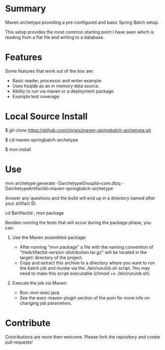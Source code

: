 # Summary
Maven archetype providing a pre-configured and basic Spring Batch setup.

This setup provides the most common starting point I have seen which is reading from a flat file and writing to a database.

# Features
Some features that work out of the box are:

* Basic reader, processor and writer example.
* Uses hsqldb as an in memory data source.
* Ability to run via maven or a deployment package.
* Example test coverage.

# Local Source Install
$ git clone https://github.com/chrisjs/maven-springbatch-archetype.git

$ cd maven-springbatch-archetype

$ mvn install

# Use
mvn archetype:generate -DarchetypeGroupId=com.dtzq -DarchetypeArtifactId=maven-springbatch-archetype

Answer any questions and the build will end up in a directory named after your artifact ID.

cd $artifactId ; mvn package

Besides running the tests that will occur during the package phase, you can:

1. Use the Maven assembled package:
   * After running "mvn package" a file with the naming convention of "theArtifactId-version-distribution.tar.gz" will be located in the target/ directory of the project.
   * Copy and extract this archive to a directory where you want to run the batch job and invoke via the ./bin/runJob.sh script. You may need to make this script executable (chmod +x ./bin/runJob.sh).

2. Execute the job via Maven:
   * Run: mvn exec:java
   * See the exec-maven-plugin section of the pom for more info on changing job parameters.

# Contribute
Contributions are more then welcome. Please fork the repository and create pull requests!

